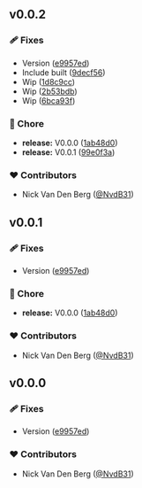 
## v0.0.2


### 🩹 Fixes

- Version ([e9957ed](https://github.com/NvdB31/nuxt-editable/commit/e9957ed))
- Include built ([9decf56](https://github.com/NvdB31/nuxt-editable/commit/9decf56))
- Wip ([1d8c9cc](https://github.com/NvdB31/nuxt-editable/commit/1d8c9cc))
- Wip ([2b53bdb](https://github.com/NvdB31/nuxt-editable/commit/2b53bdb))
- Wip ([6bca93f](https://github.com/NvdB31/nuxt-editable/commit/6bca93f))

### 🏡 Chore

- **release:** V0.0.0 ([1ab48d0](https://github.com/NvdB31/nuxt-editable/commit/1ab48d0))
- **release:** V0.0.1 ([99e0f3a](https://github.com/NvdB31/nuxt-editable/commit/99e0f3a))

### ❤️ Contributors

- Nick Van Den Berg ([@NvdB31](http://github.com/NvdB31))

## v0.0.1


### 🩹 Fixes

- Version ([e9957ed](https://github.com/NvdB31/nuxt-editable/commit/e9957ed))

### 🏡 Chore

- **release:** V0.0.0 ([1ab48d0](https://github.com/NvdB31/nuxt-editable/commit/1ab48d0))

### ❤️ Contributors

- Nick Van Den Berg ([@NvdB31](http://github.com/NvdB31))

## v0.0.0


### 🩹 Fixes

- Version ([e9957ed](https://github.com/NvdB31/nuxt-editable/commit/e9957ed))

### ❤️ Contributors

- Nick Van Den Berg ([@NvdB31](http://github.com/NvdB31))

